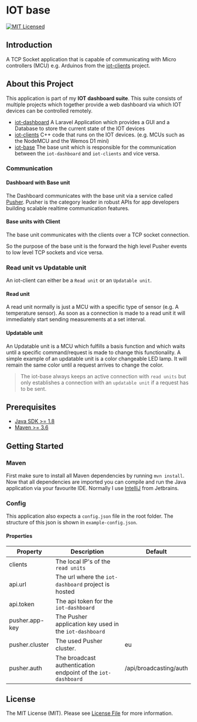 # IOT base
[![MIT Licensed](https://img.shields.io/badge/license-MIT-brightgreen.svg?style=flat-square)](LICENSE)

## Introduction
A TCP Socket application that is capable of communicating with Micro controllers (MCU) e.g. Arduinos from the [iot-clients](https://github.com/RoyVoetman/iot-clients/) project.

## About this Project
This application is part of my **IOT dashboard suite**. This suite consists of multiple projects which together provide a web dashboard via which IOT devices can be controlled remotely.
* [iot-dashboard](https://github.com/RoyVoetman/iot-dashboard) A Laravel Application which provides a GUI and a Database to store the current state of the IOT devices
* [iot-clients](https://github.com/RoyVoetman/iot-clients) C++ code that runs on the IOT devices. (e.g. MCUs such as the NodeMCU and the Wemos D1 mini)
* [iot-base](https://github.com/RoyVoetman/iot-base) The base unit which is responsible for the communication between the `iot-dashboard` and `iot-clients` and vice versa.

### Communication

#### Dashboard with Base unit
The Dashboard communicates with the base unit via a service called [Pusher](https://pusher.com/). Pusher is the category leader in robust APIs for app developers building scalable realtime communication features.

#### Base units with Client
The base unit communicates with the clients over a TCP socket connection.

So the purpose of the base unit is the forward the high level Pusher events to low level TCP sockets and vice versa.

### Read unit vs Updatable unit
An iot-client can either be a `Read unit` or an `Updatable unit`. 

#### Read unit
A read unit normally is just a MCU with a specific type of sensor (e.g. A temperature sensor). 
As soon as a connection is made to a read unit it will immediately start sending measurements at a set interval.

#### Updatable unit
An Updatable unit is a MCU which fulfills a basis function and which waits until a specific command/request is made to change this functionality. 
A simple example of an updatable unit is a color changeable LED lamp. It will remain the same color until a request arrives to change the color.

> The iot-base always keeps an active connection with `read units` but only establishes a connection with an `updatable unit` if a request has to be sent.

## Prerequisites
* [Java SDK >= 1.8](https://www.oracle.com/technetwork/java/javase/downloads/jdk8-downloads-2133151.html)
* [Maven >= 3.6](https://maven.apache.org/)

## Getting Started
### Maven
First make sure to install all Maven dependencies by running `mvn install`. Now that all dependencies are imported you can compile and run the Java application via your favourite IDE. Normally I use [IntelliJ](https://www.jetbrains.com/idea/) from Jetbrains.

### Config
This application also expects a `config.json` file in the root folder. The structure of this json is shown in `example-config.json`.

#### Properties
| Property       | Description                                                  | Default                |
|----------------|--------------------------------------------------------------|------------------------|
| clients        | The local IP's of the `read units`                           |                        |
| api.url        | The url where the `iot-dashboard` project is hosted          |                        |
| api.token      | The api token for the `iot-dashboard`                        |                        |
| pusher.app-key | The Pusher application key used in the `iot-dashboard`       |                        |
| pusher.cluster | The used Pusher cluster.                                     | eu                     |
| pusher.auth    | The broadcast authentication endpoint of the `iot-dashboard` | /api/broadcasting/auth |

## License
The MIT License (MIT). Please see [License File](LICENSE) for more information.
